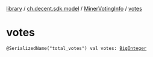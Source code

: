 [library](../../index.md) / [ch.decent.sdk.model](../index.md) / [MinerVotingInfo](index.md) / [votes](./votes.md)

# votes

`@SerializedName("total_votes") val votes: `[`BigInteger`](http://docs.oracle.com/javase/6/docs/api/java/math/BigInteger.html)